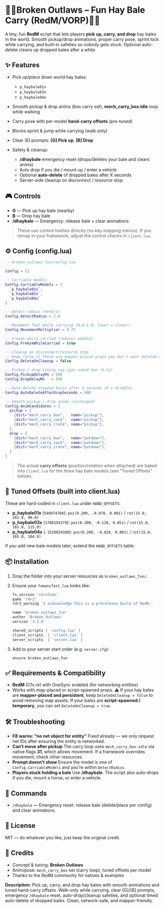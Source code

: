 # 🧑‍🌾Broken Outlaws – Fun Hay Bale Carry (RedM/VORP)👩‍🌾

A tiny, fun **RedM** script that lets players **pick up, carry, and drop** hay bales in the world.
Smooth pickup/drop animations, proper carry pose, sprint lock while carrying, and built-in safeties so nobody gets stuck. Optional auto-delete cleans up dropped bales after a while.

## ✨ Features

* Pick up/place down world hay bales:

  * `p_haybale01x`
  * `p_haybale03x`
  * `p_haybale04x`
* Smooth pickup & drop anims (box carry set), **mech_carry_box:idle** loop while walking
* Carry pose with per-model **hand-carry offsets** (pre-tuned)
* Blocks sprint & jump while carrying (walk only)
* Clear 3D prompts: **[G] Pick up**, **[B] Drop**
* Safety & cleanup:

  * **/dhaybale** emergency reset (drops/deletes your bale and clears anims)
  * Auto drop if you die / mount up / enter a vehicle
  * Optional **auto-delete** of dropped bales after X seconds
  * Server-side cleanup on disconnect / resource stop

## 🎮 Controls

* **G** — Pick up hay bale (nearby)
* **B** — Drop hay bale
* **/dhaybale** — Emergency: release bale + clear animations

> These use control hashes directly (no key mapping menus).
> If you remap in your framework, adjust the control checks in `client.lua`.

## ⚙️ Config (config.lua)

```lua
-- broken_outlaws_fun/config.lua

Config = {}

-- Carriable models
Config.CarriableModels = {
  `p_haybale01x`,
  `p_haybale03x`,
  `p_haybale04x`
}

-- Detect radius (meters)
Config.DetectRadius = 2.0

-- Movement feel while carrying (0.0–1.0; lower = slower)
Config.MovementMultiplier = 0.75

-- Freeze while carried (reduces wobble)
Config.FreezeWhileCarried = true

-- Cleanup on disconnect/resource stop
-- Keep false if these are mapper-placed props you don’t want deleted automatically
Config.DeleteOnCleanup = false

-- Pickup / drop timing cap (you asked max ~0.5s)
Config.PickupDelayMs = 500
Config.DropDelayMs   = 500

-- Auto-delete dropped bales after X seconds (0 = disable)
Config.AutoDeleteAfterDropSeconds = 600

-- Smooth pickup / drop anims (unchanged)
Config.AnimCandidates = {
  pickup = {
    {dict="mech_carry_box",   name="pickup"},
    {dict="mech_carry_sack",  name="pickup"},
    {dict="mech_carry_crate", name="pickup"},
  },
  drop = {
    {dict="mech_carry_box",   name="putdown"},
    {dict="mech_carry_sack",  name="putdown"},
    {dict="mech_carry_crate", name="putdown"},
  }
}
```

> The actual **carry offsets** (position/rotation when attached) are baked into `client.lua` for the three hay bale models (see “Tuned Offsets” below).

## 🧩 Tuned Offsets (built into client.lua)

These are hard-coded in `client.lua` under `HAND_OFFSETS`:

* **p_haybale01x** (`540874704`):
  `pos(0.200, -0.078, 0.001)` / `rot(15.0, 161.0, 90.0)`
* **p_haybale03x** (`1786194379`):
  `pos(0.300, -0.128, 0.051)` / `rot(15.0, 165.0, 115.0)`
* **p_haybale04x** (`-1520034100`):
  `pos(0.200, -0.028, 0.001)` / `rot(15.0, 165.0, 104.0)`

If you add new bale models later, extend the `HAND_OFFSETS` table.

## 📦 Installation

1. Drop the folder into your server resources as `broken_outlaws_fun/`.

2. Ensure your `fxmanifest.lua` looks like:

   ```lua
   fx_version 'cerulean'
   game 'rdr3'
   rdr3_warning 'I acknowledge this is a prerelease build of RedM.'

   name 'broken_outlaws_fun'
   author 'Broken Outlaws'
   version '1.2.0'

   shared_scripts { 'config.lua' }
   client_scripts  { 'client.lua' }
   server_scripts  { 'server.lua' }
   ```

3. Add to your server start order (e.g. `server.cfg`):

   ```
   ensure broken_outlaws_fun
   ```

## ✅ Requirements & Compatibility

* **RedM** (Cfx.re) with OneSync enabled (for networking entities)
* Works with map-placed or script-spawned props.
  ⚠️ If your hay bales are **mapper-placed and persistent**, keep `DeleteOnCleanup = false` to avoid removing map assets.
  If your bales are **script-spawned / temporary**, you can set `DeleteOnCleanup = true`.

## 🛠️ Troubleshooting

* **F8 warns: “no net object for entity”**
  Fixed already — we only request net IDs after ensuring the entity is networked.
* **Can’t move after pickup**
  The carry loop uses `mech_carry_box:idle` via native flags **31**, which allows movement. If a framework overrides movement, check other resources.
* **Prompt doesn’t show**
  Ensure the model is one of `Config.CarriableModels` and you’re within `DetectRadius`.
* **Players stuck holding a bale**
  Use **/dhaybale**. The script also auto-drops if you die, mount a horse, or enter a vehicle.

## 🔐 Commands

* `/dhaybale` — Emergency reset: release bale (delete/place per config) and clear animations.

## 📄 License

MIT — do whatever you like, just keep the original credit.

## 🙌 Credits

* Concept & tuning: **Broken Outlaws**
* Anim/pose: `mech_carry_box` set (carry loop), tuned offsets per model
* Thanks to the RedM community for natives & examples

**Description:**
Pick up, carry, and drop hay bales with smooth animations and tuned hand-carry offsets. Walk-only while carrying, clear [G]/[B] prompts, emergency `/dhaybale` reset, auto-drop/cleanup safeties, and optional timed auto-delete of dropped bales. Clean, network-safe, and mapper-friendly.
